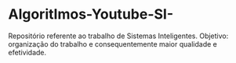 # AlgoritImos-Youtube-SI-
Repositório referente ao trabalho de Sistemas Inteligentes. Objetivo: organização do trabalho e consequentemente maior qualidade e efetividade.
